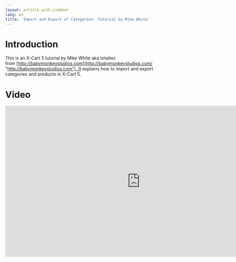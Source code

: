 ```yaml
---
layout: article_with_sidebar
lang: en
title: 'Import and Export of Categories: Tutorial by Mike White'
---
```

# Introduction

This is an X-Сart 5 tutorial by Mike White aka totaltec from [http://babymonkeystudios.com](http://babymonkeystudios.com/ "http://babymonkeystudios.com"). It explains how to import and export categories and products in X-Cart 5. 

# Video

<iframe class="youtube-player" type="text/html" style="width: 853px; height: 480px" src="http://www.youtube.com/embed/QdW5mCELn4A" frameborder="0"></iframe>